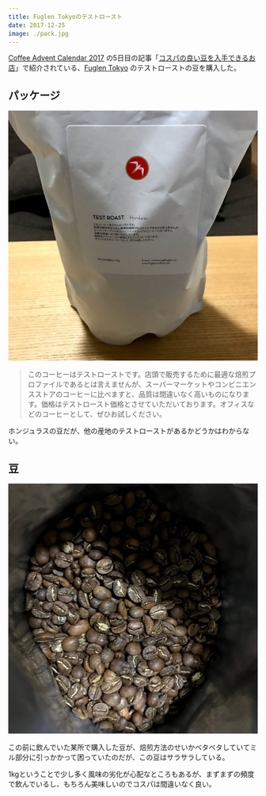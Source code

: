 ```yaml
---
title: Fuglen Tokyoのテストロースト
date: 2017-12-25
image: ./pack.jpg
---
```


[Coffee Advent Calendar 2017](https://adventar.org/calendars/2165) の5日目の記事「[コスパの良い豆を入手できるお店](http://aibou.hateblo.jp/entry/2017/12/07/125216)」で紹介されている、[Fuglen Tokyo](https://tabelog.com/tokyo/A1318/A131810/13141002/) のテストローストの豆を購入した。

## パッケージ

![パッケージ](./pack.jpg)

> このコーヒーはテストローストです。店頭で販売するために最適な焙煎プロファイルであるとは言えませんが、スーパーマーケットやコンビニエンスストアのコーヒーに比べますと、品質は間違いなく高いものになります。価格はテストロースト価格とさせていただいております。オフィスなどのコーヒーとして、ぜひお試しください。

ホンジュラスの豆だが、他の産地のテストローストがあるかどうかはわからない。

## 豆

![豆](./beans.jpg)

この前に飲んでいた某所で購入した豆が、焙煎方法のせいかベタベタしていてミル部分に引っかかって困っていたのだが、この豆はサラサラしている。

1kgということで少し多く風味の劣化が心配なところもあるが、まずまずの頻度で飲んでいるし、もちろん美味しいのでコスパは間違いなく良い。
